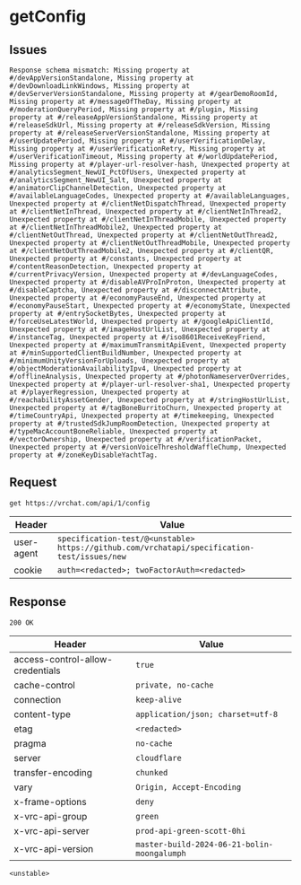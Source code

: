 # getConfig

## Issues
```
Response schema mismatch: Missing property at #/devAppVersionStandalone, Missing property at #/devDownloadLinkWindows, Missing property at #/devServerVersionStandalone, Missing property at #/gearDemoRoomId, Missing property at #/messageOfTheDay, Missing property at #/moderationQueryPeriod, Missing property at #/plugin, Missing property at #/releaseAppVersionStandalone, Missing property at #/releaseSdkUrl, Missing property at #/releaseSdkVersion, Missing property at #/releaseServerVersionStandalone, Missing property at #/userUpdatePeriod, Missing property at #/userVerificationDelay, Missing property at #/userVerificationRetry, Missing property at #/userVerificationTimeout, Missing property at #/worldUpdatePeriod, Missing property at #/player-url-resolver-hash, Unexpected property at #/analyticsSegment_NewUI_PctOfUsers, Unexpected property at #/analyticsSegment_NewUI_Salt, Unexpected property at #/animatorClipChannelDetection, Unexpected property at #/availableLanguageCodes, Unexpected property at #/availableLanguages, Unexpected property at #/clientNetDispatchThread, Unexpected property at #/clientNetInThread, Unexpected property at #/clientNetInThread2, Unexpected property at #/clientNetInThreadMobile, Unexpected property at #/clientNetInThreadMobile2, Unexpected property at #/clientNetOutThread, Unexpected property at #/clientNetOutThread2, Unexpected property at #/clientNetOutThreadMobile, Unexpected property at #/clientNetOutThreadMobile2, Unexpected property at #/clientQR, Unexpected property at #/constants, Unexpected property at #/contentReasonDetection, Unexpected property at #/currentPrivacyVersion, Unexpected property at #/devLanguageCodes, Unexpected property at #/disableAVProInProton, Unexpected property at #/disableCaptcha, Unexpected property at #/disconnectAttribute, Unexpected property at #/economyPauseEnd, Unexpected property at #/economyPauseStart, Unexpected property at #/economyState, Unexpected property at #/entrySocketBytes, Unexpected property at #/forceUseLatestWorld, Unexpected property at #/googleApiClientId, Unexpected property at #/imageHostUrlList, Unexpected property at #/instanceTag, Unexpected property at #/iso8601ReceiveKeyFriend, Unexpected property at #/maximumTransmitApiEvent, Unexpected property at #/minSupportedClientBuildNumber, Unexpected property at #/minimumUnityVersionForUploads, Unexpected property at #/objectModerationAvailabilityIpv4, Unexpected property at #/offlineAnalysis, Unexpected property at #/photonNameserverOverrides, Unexpected property at #/player-url-resolver-sha1, Unexpected property at #/playerRegression, Unexpected property at #/reachabilityAssetGender, Unexpected property at #/stringHostUrlList, Unexpected property at #/tagBoneBurritoChurn, Unexpected property at #/timeCountryApi, Unexpected property at #/timekeeping, Unexpected property at #/trustedSdkJumpRoomDetection, Unexpected property at #/typeMacAccountBoneReliable, Unexpected property at #/vectorOwnership, Unexpected property at #/verificationPacket, Unexpected property at #/versionVoiceThresholdWaffleChump, Unexpected property at #/zoneKeyDisableYachtTag.
```

## Request
`get https://vrchat.com/api/1/config`

| Header | Value |
| ------ | ----- |
| user-agent | `specification-test/@<unstable> https://github.com/vrchatapi/specification-test/issues/new` |
| cookie | `auth=<redacted>; twoFactorAuth=<redacted>` |


## Response
`200 OK`

| Header | Value |
| ------ | ----- |
| access-control-allow-credentials | `true` |
| cache-control | `private, no-cache` |
| connection | `keep-alive` |
| content-type | `application/json; charset=utf-8` |
| etag | `<redacted>` |
| pragma | `no-cache` |
| server | `cloudflare` |
| transfer-encoding | `chunked` |
| vary | `Origin, Accept-Encoding` |
| x-frame-options | `deny` |
| x-vrc-api-group | `green` |
| x-vrc-api-server | `prod-api-green-scott-0hi` |
| x-vrc-api-version | `master-build-2024-06-21-bolin-moongalumph` |

```jsonc
<unstable>
```
